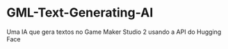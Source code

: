 # GML-Text-Generating-AI
 Uma IA que gera textos no Game Maker Studio 2 usando a API do Hugging Face
